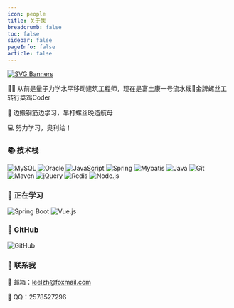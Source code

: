 ```yaml
---
icon: people
title: 关于我
breadcrumb: false
toc: false
sidebar: false
pageInfo: false
article: false
---
```

[![SVG Banners](https://svg-banners.vercel.app/api?type=origin&text1=Hello%20World!%20😜&width=800&height=400)](https://github.com/Akshay090/svg-banners)

👨‍💻 从前是量子力学水平移动建筑工程师，现在是富土康一号流水线🥇金牌螺丝工转行菜鸡Coder

🌱 边搬钢筋边学习，早打螺丝晚造航母

💻 努力学习，奥利给！

### 📚 技术栈
![MySQL](https://img.shields.io/badge/MySQL-black?logo=mysql) ![Oracle](https://img.shields.io/badge/Oracle-black?logo=oracle) ![JavaScript](https://img.shields.io/badge/JavaScript-black?logo=javascript) ![Spring](https://img.shields.io/badge/Spring-black?logo=spring) ![Mybatis](https://img.shields.io/badge/Mybatis-black?logo=mybatis) ![Java](https://img.shields.io/badge/Java-black?logo=java) ![Git](https://img.shields.io/badge/Git-black?logo=git) ![Maven](https://img.shields.io/badge/Maven-black?logo=apachemaven) ![jQuery](https://img.shields.io/badge/jQuery-black?logo=jquery) ![Redis](https://img.shields.io/badge/Redis-black?logo=redis) ![Node.js](https://img.shields.io/badge/Node.js-black?logo=nodedotjs) 


### 🚀 正在学习
![Spring Boot](https://img.shields.io/badge/springboot-black?logo=springboot) ![Vue.js](https://img.shields.io/badge/Vue.js-black?logo=vuedotjs) 
### 🌈 GitHub
![GitHub](http://github-profile-summary-cards.vercel.app/api/cards/profile-details?username=leekihom&theme=github)

### 💬 联系我

📮 邮箱：<a href="mailto:leelzh@foxmail.com" style="text-decoration: none">leelzh@foxmail.com</a>

🐧 QQ：<a href="tencent://message/?uin=undefined&amp;Site=&amp;Menu=yes" style="text-decoration: none">2578527296</a>

